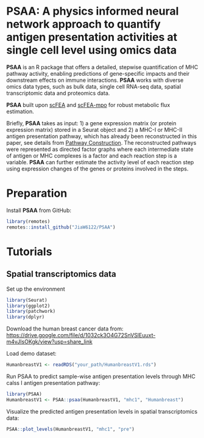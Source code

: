 # PSAA: A physics informed neural network approach to quantify antigen presentation activities at single cell level using omics data
**PSAA** is an R package that offers a detailed, stepwise quantification of MHC pathway activity, enabling predictions of gene-specific impacts and their downstream effects on immune interactions. **PSAA** works with diverse omics data types, such as bulk data, single cell RNA-seq data, spatial transcriptomic data and proteomics data.

**PSAA** built upon [scFEA](https://github.com/changwn/scFEA) and [scFEA-mpo](https://github.com/ptdang1001/scFEA/tree/main) for robust metabolic flux estimation.

Briefly, **PSAA** takes as input: 1) a gene expression matrix (or protein expression matrix) stored in a Seurat object and 2) a MHC-I or MHC-II antigen presentation pathway, which has already been reconstructed in this paper, see details from [Pathway Construction](https://github.com/JiaW6122/PSAA/blob/main/supplementary%20files/Pathway_Construction.md). The reconstructed pathways were represented as directed factor graphs where each intermediate state of antigen or MHC complexes is a factor and each reaction step is a variable. **PSAA** can further estimate the activity level of each reaction step using expression changes of the genes or proteins involved in the steps.

# Preparation
Install **PSAA** from GitHub:
```R
library(remotes)
remotes::install_github("JiaW6122/PSAA")
```
# Tutorials 

## Spatial transcriptomics data
Set up the environment
```R
library(Seurat)
library(ggplot2)
library(patchwork)
library(dplyr)
``` 

Download the human breast cancer data from: https://drive.google.com/file/d/1032ck3O4G72SnVSlEuuxt-m4vJIsOKgk/view?usp=share_link

Load demo dataset:
```R
HumanbreastV1 <- readRDS("your_path/HumanbreastV1.rds")
```

Run PSAA to predict sample-wise antigen presentation levels through MHC calss I antigen presentation pathway:
```R
library(PSAA)
HumanbreastV1 <- PSAA::psaa(HumanbreastV1, "mhc1", "Humanbreast")
```

Visualize the predicted antigen presentation levels in spatial transcriptomics data:
```R
PSAA::plot_levels(HumanbreastV1, "mhc1", "pre")
```

